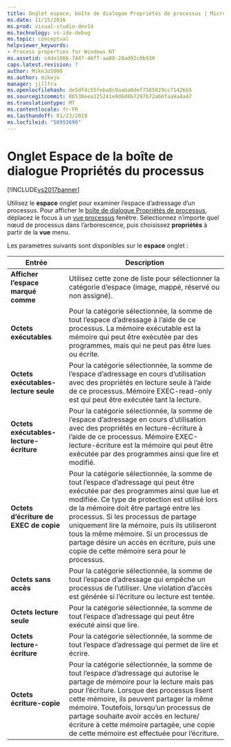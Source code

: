 ```yaml
---
title: Onglet espace, boîte de dialogue Propriétés de processus | Microsoft Docs
ms.date: 11/15/2016
ms.prod: visual-studio-dev14
ms.technology: vs-ide-debug
ms.topic: conceptual
helpviewer_keywords:
- Process properties for Windows NT
ms.assetid: c4de1866-7447-48f7-aa88-28ad92c0b930
caps.latest.revision: 7
author: MikeJo5000
ms.author: mikejo
manager: jillfra
ms.openlocfilehash: de5df4c55feba8c9aaba0def7585029cc71426b5
ms.sourcegitcommit: 8b538eea125241e9d6d8b7297b72a66faa9a4a47
ms.translationtype: MT
ms.contentlocale: fr-FR
ms.lasthandoff: 01/23/2019
ms.locfileid: "58953690"
---
```

# <a name="space-tab-process-properties-dialog-box"></a>Onglet Espace de la boîte de dialogue Propriétés du processus
[!INCLUDE[vs2017banner](../includes/vs2017banner.md)]

Utilisez le **espace** onglet pour examiner l’espace d’adressage d’un processus. Pour afficher le [boîte de dialogue Propriétés de processus](../debugger/process-properties-dialog-box.md), déplacez le focus à un [vue processus](../debugger/processes-view.md) fenêtre. Sélectionnez n’importe quel nœud de processus dans l’arborescence, puis choisissez **propriétés** à partir de la **vue** menu.  
  
 Les paramètres suivants sont disponibles sur le **espace** onglet :  
  
|Entrée|Description|  
|-----------|-----------------|  
|**Afficher l’espace marqué comme**|Utilisez cette zone de liste pour sélectionner la catégorie d’espace (image, mappé, réservé ou non assigné).|  
|**Octets exécutables**|Pour la catégorie sélectionnée, la somme de tout l’espace d’adressage à l’aide de ce processus. La mémoire exécutable est la mémoire qui peut être exécutée par des programmes, mais qui ne peut pas être lues ou écrite.|  
|**Octets exécutables-lecture seule**|Pour la catégorie sélectionnée, la somme de l’espace d’adressage en cours d’utilisation avec des propriétés en lecture seule à l’aide de ce processus. Mémoire EXEC-read-only est qui peut être exécutée tant la lecture.|  
|**Octets exécutables-lecture-écriture**|Pour la catégorie sélectionnée, la somme de l’espace d’adressage en cours d’utilisation avec des propriétés en lecture-écriture à l’aide de ce processus. Mémoire EXEC-lecture-écriture est la mémoire qui peut être exécutée par des programmes ainsi que lire et modifié.|  
|**Octets d’écriture de EXEC de copie**|Pour la catégorie sélectionnée, la somme de tout l’espace d’adressage qui peut être exécutée par des programmes ainsi que lue et modifiée. Ce type de protection est utilisé lors de la mémoire doit être partagé entre les processus. Si les processus de partage uniquement lire la mémoire, puis ils utiliseront tous la même mémoire. Si un processus de partage désire un accès en écriture, puis une copie de cette mémoire sera pour le processus.|  
|**Octets sans accès**|Pour la catégorie sélectionnée, la somme de tout l’espace d’adressage qui empêche un processus de l’utiliser. Une violation d’accès est générée si l’écriture ou lecture est tentée.|  
|**Octets lecture seule**|Pour la catégorie sélectionnée, la somme de tout l’espace d’adressage qui peut être exécuté ainsi que lire.|  
|**Octets lecture-écriture**|Pour la catégorie sélectionnée, la somme de tout l’espace d’adressage qui permet de lire et écrire.|  
|**Octets écriture-copie**|Pour la catégorie sélectionnée, la somme de tout l’espace d’adressage qui autorise le partage de mémoire pour la lecture mais pas pour l’écriture. Lorsque des processus lisent cette mémoire, ils peuvent partager la même mémoire. Toutefois, lorsqu’un processus de partage souhaite avoir accès en lecture/écriture à cette mémoire partagée, une copie de cette mémoire est effectuée pour l’écriture.|
